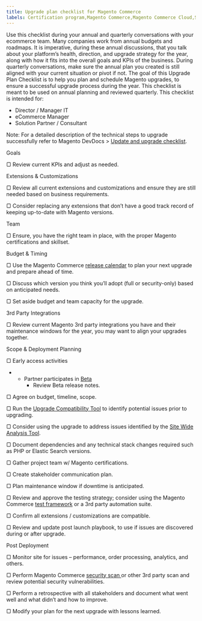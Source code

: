 ```yaml
---
title: Upgrade plan checklist for Magento Commerce
labels: Certification program,Magento Commerce,Magento Commerce Cloud,Site-Wide Analysis Tool,Upgrade Compatibility Tool,best practices,deployment,extensions,security,third-party extensions,update,upgrade
---
```


Use this checklist during your annual and quarterly conversations with your ecommerce team. Many companies work from annual budgets and roadmaps. It is imperative, during these annual discussions, that you talk about your platform’s health, direction, and upgrade strategy for the year, along with how it fits into the overall goals and KPIs of the business. During quarterly conversations, make sure the annual plan you created is still aligned with your current situation or pivot if not. The goal of this Upgrade Plan Checklist is to help you plan and schedule Magento upgrades, to ensure a successful upgrade process during the year. This checklist is meant to be used on annual planning and reviewed quarterly. This checklist is intended for:

* Director / Manager IT
* eCommerce Manager
* Solution Partner / Consultant

<p class="info">Note: For a detailed description of the technical steps to upgrade successfully refer to Magento DevDocs > <a href="https://devdocs.magento.com/guides/v2.4/comp-mgr/prereq/prereq_compman-checklist.html">Update and upgrade checklist</a>.</p>

Goals

▢    Review current KPIs and adjust as needed.     
  

Extensions &amp; Customizations

▢    Review all current extensions and customizations and ensure they are still needed based on business requirements.     

▢    Consider replacing any extensions that don’t have a good track record of keeping up-to-date with Magento versions.       
  

Team

▢    Ensure, you have the right team in place, with the proper Magento certifications and skillset.       
  

Budget &amp; Timing

▢    Use the Magento Commerce [release calendar](https://devdocs.magento.com/release/) to plan your next upgrade and prepare ahead of time.    

▢    Discuss which version you think you’ll adopt (full or security-only) based on anticipated needs.     

▢    Set aside budget and team capacity for the upgrade.       
  

3rd Party Integrations

▢    Review current Magento 3rd party integrations you have and their maintenance windows for the year, you may want to align your upgrades together.       
  

Scope &amp; Deployment Planning

▢    Early access activities     

* * Partner participates in [Beta](https://github.com/magento/magento2/wiki/Magento-Beta-Program) 
    * Review Beta release notes.
    
    
    
    
    

▢    Agree on budget, timeline, scope.     

▢    Run the [Upgrade Compatibility Tool](https://devdocs.magento.com/upgrade-compatibility-tool/introduction.html) to identify potential issues prior to upgrading.     

▢    Consider using the upgrade to address issues identified by the [Site Wide Analysis Tool](https://docs.magento.com/user-guide/reports/site-wide-analysis-tool.html).

▢    Document dependencies and any technical stack changes required such as PHP or Elastic Search versions.   

▢    Gather project team w/ Magento certifications.    

▢    Create stakeholder communication plan.    

▢    Plan maintenance window if downtime is anticipated.     

▢    Review and approve the testing strategy; consider using the Magento Commerce [test framework](https://devdocs.magento.com/mftf/v2/docs/introduction.html) or a 3rd party automation suite.    

▢    Confirm all extensions / customizations are compatible.    

▢    Review and update post launch playbook, to use if issues are discovered during or after upgrade.       
  

Post Deployment

▢    Monitor site for issues – performance, order processing, analytics, and others.   

▢    Perform Magento Commerce [security scan ](https://account.magento.com/scanner/dashboard/)or other 3rd party scan and review potential security vulnerabilities.

▢    Perform a retrospective with all stakeholders and document what went well and what didn’t and how to improve.     

▢    Modify your plan for the next upgrade with lessons learned.     